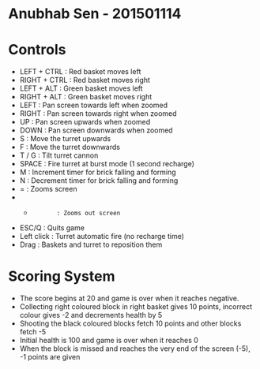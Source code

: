 Anubhab Sen - 201501114
=======================

Controls
========

* LEFT + CTRL  : Red basket moves left
* RIGHT + CTRL : Red basket moves right
* LEFT + ALT	 : Green basket moves left
* RIGHT + ALT  : Green basket moves right
* LEFT         : Pan screen towards left when zoomed
* RIGHT        : Pan screen towards right when zoomed
* UP           : Pan screen upwards when zoomed
* DOWN         : Pan screen downwards when zoomed
* S            : Move the turret upwards
* F            : Move the turret downwards
* T / G        : Tilt turret cannon
* SPACE        : Fire turret at burst mode (1 second recharge)
* M            : Increment timer for brick falling and forming
* N            : Decrement timer for brick falling and forming
* =            : Zooms screen
* -            : Zooms out screen
* ESC/Q        : Quits game
* Left click   : Turret automatic fire (no recharge time)
* Drag         : Baskets and turret to reposition them

Scoring System
==============

* The score begins at 20 and game is over when it reaches negative.
* Collecting right coloured block in right basket gives 10 points, incorrect colour gives -2 and decrements health by 5
* Shooting the black coloured blocks fetch 10 points and other blocks fetch -5
* Initial health is 100 and game is over when it reaches 0
* When the block is missed and reaches the very end of the screen (-5), -1 points are given